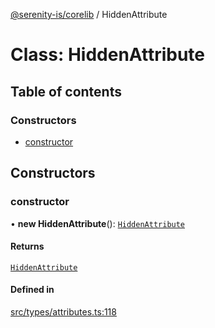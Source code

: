 [@serenity-is/corelib](../README.md) / HiddenAttribute

# Class: HiddenAttribute

## Table of contents

### Constructors

- [constructor](HiddenAttribute.md#constructor)

## Constructors

### constructor

• **new HiddenAttribute**(): [`HiddenAttribute`](HiddenAttribute.md)

#### Returns

[`HiddenAttribute`](HiddenAttribute.md)

#### Defined in

[src/types/attributes.ts:118](https://github.com/serenity-is/serenity/blob/master/packages/corelib/src/types/attributes.ts#L118)
